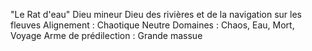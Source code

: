 "Le Rat d'eau"
Dieu mineur
Dieu des rivières et de la navigation sur les fleuves
Alignement : Chaotique Neutre
Domaines : Chaos, Eau, Mort, Voyage
Arme de prédilection : Grande massue